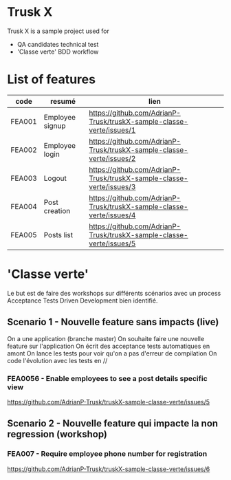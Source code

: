 # Trusk X

Trusk X is a sample project used for
- QA candidates technical test
- 'Classe verte' BDD workflow

# List of features

| code | resumé | lien |
|------|--------|------|
| FEA001 | Employee signup | https://github.com/AdrianP-Trusk/truskX-sample-classe-verte/issues/1 |
| FEA002 | Employee login | https://github.com/AdrianP-Trusk/truskX-sample-classe-verte/issues/2 |
| FEA003 | Logout | https://github.com/AdrianP-Trusk/truskX-sample-classe-verte/issues/3 |
| FEA004 | Post creation | https://github.com/AdrianP-Trusk/truskX-sample-classe-verte/issues/4 |
| FEA005 | Posts list | https://github.com/AdrianP-Trusk/truskX-sample-classe-verte/issues/5 |

# 'Classe verte'

Le but est de faire des workshops sur différents scénarios avec un process Acceptance Tests Driven Development bien identifié.

## Scenario 1 - Nouvelle feature sans impacts (live)

On a une application (branche master)
On souhaite faire une nouvelle feature sur l'application
On écrit des acceptance tests automatiques en amont
On lance les tests pour voir qu'on a pas d'erreur de compilation
On code l'évolution avec les tests en //

### FEA0056 - Enable employees to see a post details specific view

https://github.com/AdrianP-Trusk/truskX-sample-classe-verte/issues/5

## Scenario 2 - Nouvelle feature qui impacte la non regression (workshop)

### FEA007 - Require employee phone number for registration

https://github.com/AdrianP-Trusk/truskX-sample-classe-verte/issues/6
